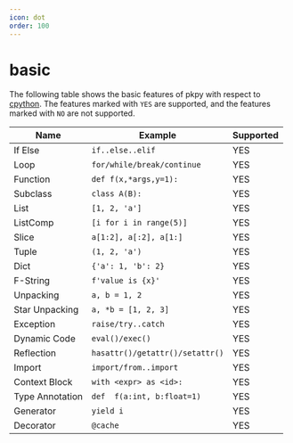 ```yaml
---
icon: dot
order: 100
---
```


# basic

The following table shows the basic features of pkpy with respect to [cpython](https://github.com/python/cpython).
The features marked with `YES` are supported, and the features marked with `NO` are not supported.

| Name            | Example                         | Supported |
| --------------- | ------------------------------- | --------- |
| If Else         | `if..else..elif`                | YES       |
| Loop            | `for/while/break/continue`      | YES       |
| Function        | `def f(x,*args,y=1):`           | YES       |
| Subclass        | `class A(B):`                   | YES       |
| List            | `[1, 2, 'a']`                   | YES       |
| ListComp        | `[i for i in range(5)]`         | YES       |
| Slice           | `a[1:2], a[:2], a[1:]`          | YES       |
| Tuple           | `(1, 2, 'a')`                   | YES       |
| Dict            | `{'a': 1, 'b': 2}`              | YES       |
| F-String        | `f'value is {x}'`               | YES       |
| Unpacking       | `a, b = 1, 2`                   | YES       |
| Star Unpacking  | `a, *b = [1, 2, 3]`             | YES       |
| Exception       | `raise/try..catch`              | YES       |
| Dynamic Code    | `eval()/exec()`                 | YES       |
| Reflection      | `hasattr()/getattr()/setattr()` | YES       |
| Import          | `import/from..import`           | YES       |
| Context Block   | `with <expr> as <id>:`          | YES       |
| Type Annotation | `def  f(a:int, b:float=1)`      | YES       |
| Generator       | `yield i`                       | YES       |
| Decorator       | `@cache`                        | YES       |